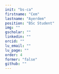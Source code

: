 ```yaml
---
init: "bs-ca"
firstname: "Cem"
lastname: "Ayerdem"
position: "BSc Student"
img: ""
gscholar: ""
linkedin: ""
orcid: ""
lu_email: ""
lu_page: ""
order: 4
former: "false"
github: ""
---
```



